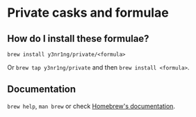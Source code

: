 # Private casks and formulae

## How do I install these formulae?

`brew install y3nr1ng/private/<formula>`

Or `brew tap y3nr1ng/private` and then `brew install <formula>`.

## Documentation

`brew help`, `man brew` or check [Homebrew's documentation](https://docs.brew.sh).
